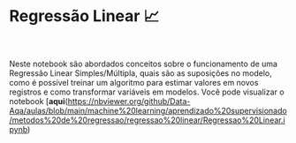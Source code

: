 # Regressão Linear 📈

<br>

Neste notebook são abordados conceitos sobre o funcionamento de uma Regressão Linear Simples/Múltipla, quais são as suposições no modelo, como é possível treinar um algoritmo para estimar valores em novos registros e como transformar variáveis em modelos. Você pode visualizar o notebook [**aqui**(https://nbviewer.org/github/Data-Aqa/aulas/blob/main/machine%20learning/aprendizado%20supervisionado/metodos%20de%20regressao/regressao%20linear/Regressao%20Linear.ipynb)
